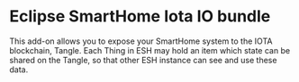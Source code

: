 # Eclipse SmartHome Iota IO bundle

This add-on allows you to expose your SmartHome system to the IOTA blockchain, Tangle. Each Thing in ESH may hold an item which state can be shared on the Tangle, so that other ESH instance can see and use these data.
